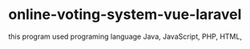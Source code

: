 # online-voting-system-vue-laravel
this program used programing language Java, JavaScript, PHP, HTML, 
